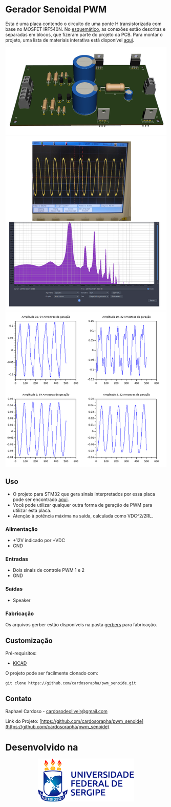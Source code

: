 # Gerador Senoidal PWM

Esta é uma placa contendo o circuito de uma ponte H transistorizada com base no MOSFET IRF540N. No [esquemático](./pwm_seno.pdf), as conexões estão descritas e separadas em blocos, que fizeram parte do projeto da PCB. Para montar o projeto, uma lista de materiais interativa está disponível [aqui](https://cardosorapha.github.io/pwm_senoide/).

<p align="center">
  
<img src="/imagens/pwm_seno.png" alt="Frente"/>      

<img src="/imagens/10-64.png" alt="Saída no osciloscópio e análise espectral"/>

<img src="/imagens/microfone.png" alt="Sinais recebidos por microfone"/>

</p>

## Uso

* O projeto para STM32 que gera sinais interpretados por essa placa pode ser encontrado [aqui](https://github.com/cardosorapha/sin_stm). 
* Você pode utilizar qualquer outra forma de geração de PWM para utilizar esta placa.
* Atenção à potência máxima na saída, calculada como VDC^2/2RL.

### Alimentação

* +12V indicado por +VDC
* GND

### Entradas

* Dois sinais de controle PWM 1 e 2
* GND

### Saídas

* Speaker


### Fabricação

Os arquivos gerber estão disponíveis na pasta [gerbers](./gerbers) para fabricação. 

## Customização

Pré-requisitos:
* [KiCAD](https://kicad-pcb.org/)

O projeto pode ser facilmente clonado com:
```
git clone https://github.com/cardosorapha/pwm_senoide.git
```


## Contato

Raphael Cardoso - cardosodeoliveir@gmail.com

Link do Projeto: [https://github.com/cardosorapha/pwm_senoide](https://github.com/cardosorapha/pwm_senoide)


# Desenvolvido na 

<p align="center">
  <img src="imagens/ufs_horizontal_positiva.png" width="300" />
</p>
